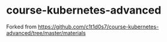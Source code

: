 # course-kubernetes-advanced
Forked from https://github.com/c1t1d0s7/course-kubernetes-advanced/tree/master/materials
